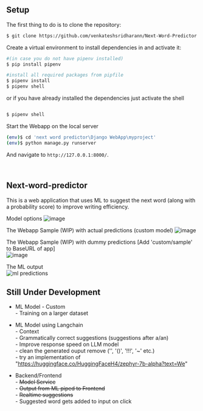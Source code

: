 ## Setup

The first thing to do is to clone the repository:

```sh
$ git clone https://github.com/venkateshsridharann/Next-Word-Predictor
```

Create a virtual environment to install dependencies in and activate it:
```sh
#(in case you do not have pipenv installed)
$ pip install pipenv

#install all required packages from pipfile
$ pipenv install
$ pipenv shell
```
 

or if you have already installed the dependencies just activate the shell
```sh

$ pipenv shell
```

Start the Webapp on the local server
```sh
(env)$ cd 'next word predictor\Django WebApp\myproject'
(env)$ python manage.py runserver
```
And navigate to `http://127.0.0.1:8000/`.    

<br />

## Next-word-predictor

This is a web application that uses ML to suggest the next word (along with a probability score) to improve writing efficiency.  

Model options 
![image](https://github.com/venkateshsridharann/Next-Word-Predictor/assets/36308828/28d49bdb-4382-4676-9355-bbedd16b0982)

The Webapp Sample (WIP) with actual predictions (custom model)
![image](https://github.com/venkateshsridharann/Next-Word-Predictor/assets/36308828/03d57fd3-56fe-4cbf-988c-a1afb713b282)


The Webapp Sample (WIP) with dummy predictions  [Add 'custom/sample' to BaseURL of app]  
![image](https://github.com/venkateshsridharann/Next-Word-Predictor/assets/36308828/759965ce-333d-4724-b4ee-0112fcaea922)


The ML output  
![ml predictions](https://github.com/venkateshsridharann/Next-Word-Predictor/assets/36308828/6947ba0c-237f-40cd-8d3a-82d4b04324d5)

  

    
## Still Under Development 

- ML Model  - Custom  
            -   Training on a larger dataset  

  
- ML Model using Langchain  
            -   Context  
            -   Grammatically correct suggestions (suggestions after a/an)     
            -   Improve response speed on LLM model  
            -   clean the generated ouput remove ('\', '()', '!!!', '~' etc.)   
            -   try an implementation of "https://huggingface.co/HuggingFaceH4/zephyr-7b-alpha?text=We"    
            

- Backend/Frontend  
            -  ~~Model Service~~  
            -  ~~Output from ML piped to Frontend~~   
            -  ~~Realtime suggestions~~  
            -  Suggested word gets added to input on click   
            

                    

